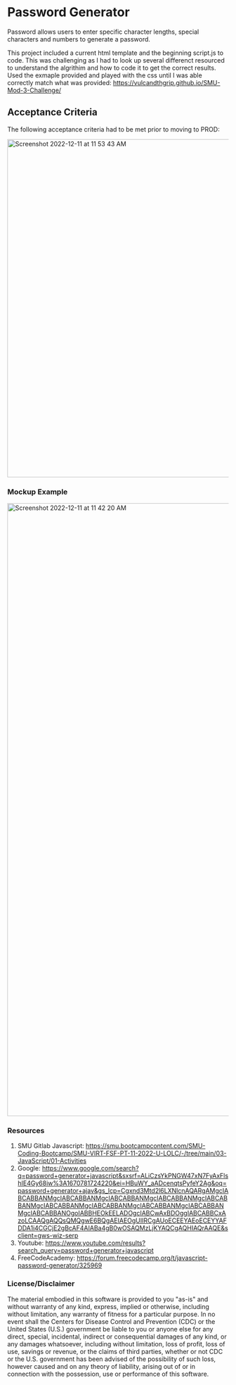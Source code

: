 # **Password Generator**

Password allows users to enter specific character lengths, special characters and numbers to generate a password. 

This project included a current html template and the beginning script.js to code. This was challenging as I had to look up several differenct resourced to understand the algrithim and how to code it to get the correct results. Used the exmaple provided and played with the css until I was able correctly match what was provided: https://vulcandthgrip.github.io/SMU-Mod-3-Challenge/

## Acceptance Criteria
The following acceptance criteria had to be met prior to moving to PROD:

<img width="769" alt="Screenshot 2022-12-11 at 11 53 43 AM" src="https://user-images.githubusercontent.com/112414393/206920325-5dd19164-3e83-454c-98fe-39302754d4fc.png">


### Mockup Example

<img width="1394" alt="Screenshot 2022-12-11 at 11 42 20 AM" src="https://user-images.githubusercontent.com/112414393/206920331-803dd3ca-f8fe-476c-bad6-a2239ad6e7c0.png">


### Resources
1. SMU Gitlab Javascript: https://smu.bootcampcontent.com/SMU-Coding-Bootcamp/SMU-VIRT-FSF-PT-11-2022-U-LOLC/-/tree/main/03-JavaScript/01-Activities
2. Google: https://www.google.com/search?q=password+generator+javascript&sxsrf=ALiCzsYkPNGW47xN7FyAxFlshIE4Gy68iw%3A1670781724220&ei=HBuWY_aADcenqtsPyfeY2Ag&oq=password+generator+ajav&gs_lcp=Cgxnd3Mtd2l6LXNlcnAQARgAMgcIABCABBANMgcIABCABBANMgcIABCABBANMgcIABCABBANMgcIABCABBANMgcIABCABBANMgcIABCABBANMgcIABCABBANMgcIABCABBANMgcIABCABBANOgoIABBHEOkEELADOgcIABCwAxBDOggIABCABBCxAzoLCAAQgAQQsQMQgwE6BQgAEIAEOgUIIRCgAUoECEEYAEoECEYYAFDDA1i4CGCjE2gBcAF4AIABa4gB0wOSAQMzLjKYAQCgAQHIAQrAAQE&sclient=gws-wiz-serp
3. Youtube: https://www.youtube.com/results?search_query=password+generator+javascript
4. FreeCodeAcademy: https://forum.freecodecamp.org/t/javascript-password-generator/325969


### License/Disclaimer
The material embodied in this software is provided to you "as-is" and without warranty of any kind, express, implied or otherwise, including without limitation, any warranty of fitness for a particular purpose. In no event shall the Centers for Disease Control and Prevention (CDC) or the United States (U.S.) government be liable to you or anyone else for any direct, special, incidental, indirect or consequential damages of any kind, or any damages whatsoever, including without limitation, loss of profit, loss of use, savings or revenue, or the claims of third parties, whether or not CDC or the U.S. government has been advised of the possibility of such loss, however caused and on any theory of liability, arising out of or in connection with the possession, use or performance of this software.
